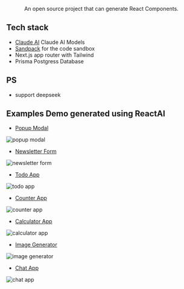 <p align="center">
  An open source project that can generate React Components.
</p>

## Tech stack

- [Claude AI](https://www.anthropic.com/) Claude AI Models
- [Sandpack](https://sandpack.codesandbox.io/) for the code sandbox
- Next.js app router with Tailwind
- Prisma Postgress Database

## PS
- support deepseek

## Examples Demo generated using ReactAI

- [Popup Modal](https://reactai.vasarai.net/share/_ajy9)

![popup modal](examples/gifs/popup-modal-reactai.gif)

- [Newsletter Form](https://reactai.vasarai.net/share/qfhed)

![newsletter form](examples/gifs/newsletter-form-reactai.gif)

- [Todo App](https://reactai.vasarai.net/share/nLQ1G)

![todo app](examples/gifs/todo-app-reactai.gif)

- [Counter App](https://reactai.vasarai.net/share/EGzfh)

![counter app](examples/gifs/counter-app-reactai.gif)

- [Calculator App](https://reactai.vasarai.net/share/SNSb3)

![calculator app](examples/gifs/calculator-app-reactai.gif)

- [Image Generator](https://reactai.vasarai.net/share/gldbD)

![image generator](examples/gifs/image-generator-reactai.gif)

- [Chat App](https://reactai.vasarai.net/share/450ym)

![chat app](examples/gifs/chat-app-reactai.gif)